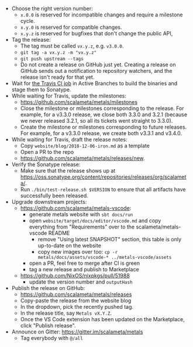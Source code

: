 - Choose the right version number:
  - `x.0.0` is reserved for incompatible changes and require a milestone cycle.
  - `x.y.0` is reserved for compatible changes.
  - `x.y.z` is reserved for bugfixes that don't change the public API,
- Tag the release:
  - The tag must be called `vx.y.z`, e.g. `v3.0.0`.
  - `git tag -a vx.y.z -m "vx.y.z"`
  - `git push upstream --tags`
  - Do not create a release on GitHub just yet. Creating a release on GitHub
    sends out a notification to repository watchers, and the release isn't ready
    for that yet.
- Wait for [the Travis CI job](https://travis-ci.org/scalameta/metals/branches)
  in Active Branches to build the binaries and stage them to Sonatype.
- While waiting for Travis, update the milestones:
  - https://github.com/scalameta/metals/milestones
  - Close the milestone or milestones corresponding to the release. For example,
    for a v3.3.0 release, we close both 3.3.0 and 3.2.1 (because we never
    released 3.2.1, so all its tickets went straight to 3.3.0).
  - Create the milestone or milestones corresponding to future releases. For
    example, for a v3.3.0 release, we create both v3.3.1 and v3.4.0.
- While waiting for Travis, draft the release notes:
  - Copy `website/blog/2018-12-06-iron.md` as a template
  - Open a PR to the repo
  - https://github.com/scalameta/metals/releases/new.
- Verify the Sonatype release:
  - Make sure that the release shows up at
    https://oss.sonatype.org/content/repositories/releases/org/scalameta/.
  - Run `./bin/test-release.sh $VERSION` to ensure that all artifacts have
    successfully been released.
- Upgrade downstream projects:
  - https://github.com/scalameta/metals-vscode:
    - generate metals website with `sbt docs/run`
    - open `website/target/docs/editor/vscode.md` and copy everything from
      "Requirements" over to the scalameta/metals-vscode README
      - remove "Using latest SNAPSHOT" section, this table is only up-to-date on the website
      - copy new images over too: `cp -r metals/docs/assets/vscode-* ../metals-vscode/assets`
    - open a PR, feel free to merge after CI is green
    - tag a new release and publish to Marketplace
  - https://github.com/NixOS/nixpkgs/pull/51988
    - update the version number and `outputHash`
- Publish the release on GitHub:
  - https://github.com/scalameta/metals/releases
  - Copy-paste the release from the website blog
  - In the dropdown, pick the recently pushed tag.
  - In the release title, say `Metals vX.Y.Z`.
  - Once the VS Code extension has been updated on the Marketplace, click
    "Publish release".
- Announce on Gitter: https://gitter.im/scalameta/metals
  - Tag everybody with `@/all`
